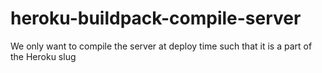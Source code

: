 # heroku-buildpack-compile-server
We only want to compile the server at deploy time such that it is a part of the Heroku slug
